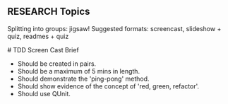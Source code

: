 ## RESEARCH Topics

Splitting into groups: jigsaw!
Suggested formats: screencast, slideshow + quiz, readmes + quiz

# TDD Screen Cast Brief

* Should be created in pairs.
* Should be a maximum of 5 mins in length.
* Should demonstrate the 'ping-pong' method.
* Should show evidence of the concept of 'red, green, refactor'.
* Should use QUnit.
